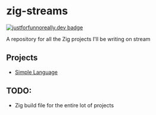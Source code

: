 # zig-streams

[![justforfunnoreally.dev badge](https://img.shields.io/badge/justforfunnoreally-dev-9ff)](https://justforfunnoreally.dev)

A repository for all the Zig projects I'll be writing on stream

## Projects
- [Simple Language](simple-language/README)

## TODO:
- Zig build file for the entire lot of projects